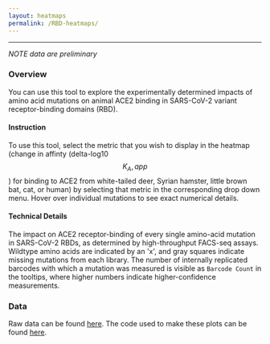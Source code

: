 ```yaml
---
layout: heatmaps
permalink: /RBD-heatmaps/
---
```


---

*NOTE data are preliminary*

### Overview

You can use this tool to explore the experimentally determined impacts of amino acid mutations on animal ACE2 binding in SARS-CoV-2 variant receptor-binding domains (RBD). 

#### Instruction

To use this tool, select the metric that you wish to display in the heatmap (change in affinty (delta-log10 $$K_A,app$$) for binding to ACE2 from white-tailed deer, Syrian hamster, little brown bat, cat, or human) by selecting that metric in the corresponding drop down menu. Hover over individual mutations to see exact numerical details.

#### Technical Details

The impact on ACE2 receptor-binding of every single amino-acid mutation in SARS-CoV-2 RBDs, as determined by high-throughput FACS-seq assays. Wildtype amino acids are indicated by an 'x', and gray squares indicate missing mutations from each library. The number of internally replicated barcodes with which a mutation was measured is visible as `Barcode Count` in the tooltips, where higher numbers indicate higher-confidence measurements.


### Data

Raw data  can be found [here](https://github.com/tstarrlab/SARS-CoV-2-RBD_DMS_animal-ACE2/blob/main/results/final_variant_scores/final_variant_scores.csv). The code used to make these plots can be found [here](https://github.com/tstarrlab/SARS-CoV-2-RBD_DMS_animal-ACE2/blob/main/RBD-Heatmaps-Interactive-Visualization.ipynb).
